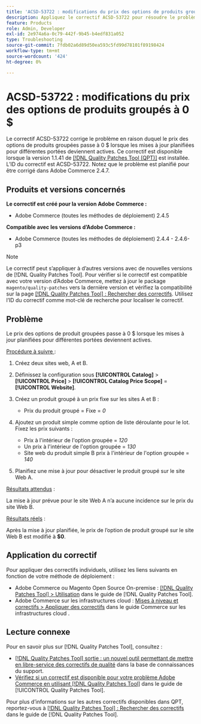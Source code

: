 ```yaml
---
title: 'ACSD-53722 : modifications du prix des options de produits groupés à 0 $'
description: Appliquez le correctif ACSD-53722 pour résoudre le problème d’Adobe Commerce où le prix des options de produit groupées passe à 0 $ lorsque les mises à jour planifiées pour différentes portées deviennent actives.
feature: Products
role: Admin, Developer
exl-id: 2e974a6a-0c79-442f-9b45-b4edf831a052
type: Troubleshooting
source-git-commit: 7fdb02a6d89d50ea593c5fd99d78101f89198424
workflow-type: tm+mt
source-wordcount: '424'
ht-degree: 0%

---
```


# ACSD-53722 : modifications du prix des options de produits groupés à 0 $

Le correctif ACSD-53722 corrige le problème en raison duquel le prix des options de produits groupées passe à 0 $ lorsque les mises à jour planifiées pour différentes portées deviennent actives. Ce correctif est disponible lorsque la version 1.1.41 de [[!DNL Quality Patches Tool (QPT)]](https://experienceleague.adobe.com/fr/docs/commerce-operations/tools/quality-patches-tool/quality-patches-tool-to-self-serve-quality-patches) est installée. L’ID du correctif est ACSD-53722. Notez que le problème est planifié pour être corrigé dans Adobe Commerce 2.4.7.

## Produits et versions concernés

**Le correctif est créé pour la version Adobe Commerce :**

* Adobe Commerce (toutes les méthodes de déploiement) 2.4.5

**Compatible avec les versions d’Adobe Commerce :**

* Adobe Commerce (toutes les méthodes de déploiement) 2.4.4 - 2.4.6-p3

>[!NOTE]
>
>Le correctif peut s’appliquer à d’autres versions avec de nouvelles versions de [!DNL Quality Patches Tool]. Pour vérifier si le correctif est compatible avec votre version d’Adobe Commerce, mettez à jour le package `magento/quality-patches` vers la dernière version et vérifiez la compatibilité sur la page [[!DNL Quality Patches Tool] : Rechercher des correctifs](https://experienceleague.adobe.com/tools/commerce-quality-patches/index.html?lang=fr). Utilisez l’ID du correctif comme mot-clé de recherche pour localiser le correctif.

## Problème

Le prix des options de produit groupées passe à 0 $ lorsque les mises à jour planifiées pour différentes portées deviennent actives.

<u>Procédure à suivre </u> :

1. Créez deux sites web, A et B.
1. Définissez la configuration sous **[!UICONTROL Catalog]** > **[!UICONTROL Price]** > **[!UICONTROL Catalog Price Scope]** = **[!UICONTROL Website]**.
1. Créez un produit groupé à un prix fixe sur les sites A et B :

   * Prix du produit groupé = Fixe = *0*

1. Ajoutez un produit simple comme option de liste déroulante pour le lot. Fixez les prix suivants :

   * Prix à l&#39;intérieur de l&#39;option groupée = *120*
   * Un prix à l&#39;intérieur de l&#39;option groupée = *130*
   * Site web du produit simple B prix à l&#39;intérieur de l&#39;option groupée = *140*

1. Planifiez une mise à jour pour désactiver le produit groupé sur le site Web A.

<u>Résultats attendus</u> :

La mise à jour prévue pour le site Web A n’a aucune incidence sur le prix du site Web B.

<u>Résultats réels</u> :

Après la mise à jour planifiée, le prix de l’option de produit groupé sur le site Web B est modifié à **$0**.

## Application du correctif

Pour appliquer des correctifs individuels, utilisez les liens suivants en fonction de votre méthode de déploiement :

* Adobe Commerce ou Magento Open Source On-premise : [[!DNL Quality Patches Tool] > Utilisation](/help/tools/quality-patches-tool/usage.md) dans le guide de [!DNL Quality Patches Tool].
* Adobe Commerce sur les infrastructures cloud : [Mises à niveau et correctifs > Appliquer des correctifs](https://experienceleague.adobe.com/docs/commerce-cloud-service/user-guide/develop/upgrade/apply-patches.html?lang=fr) dans le guide Commerce sur les infrastructures cloud .

## Lecture connexe

Pour en savoir plus sur [!DNL Quality Patches Tool], consultez :

* [[!DNL Quality Patches Tool] sortie : un nouvel outil permettant de mettre en libre-service des correctifs de qualité](https://experienceleague.adobe.com/fr/docs/commerce-operations/tools/quality-patches-tool/quality-patches-tool-to-self-serve-quality-patches) dans la base de connaissances du support.
* [Vérifiez si un correctif est disponible pour votre problème Adobe Commerce en utilisant [!DNL Quality Patches Tool]](/help/tools/quality-patches-tool/patches-available-in-qpt/check-patch-for-magento-issue-with-magento-quality-patches.md) dans le guide de [!UICONTROL Quality Patches Tool].


Pour plus d’informations sur les autres correctifs disponibles dans QPT, reportez-vous à [[!DNL Quality Patches Tool] : Rechercher des correctifs](https://experienceleague.adobe.com/tools/commerce-quality-patches/index.html?lang=fr) dans le guide de [!DNL Quality Patches Tool].
